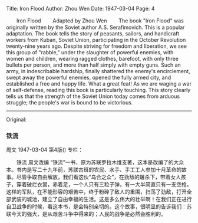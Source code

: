 Title: Iron Flood
Author: Zhou Wen
Date: 1947-03-04
Page: 4

　　Iron Flood
　　Adapted by Zhou Wen
　　The book "Iron Flood" was originally written by the Soviet author A.S. Serafimovich. This is a popular adaptation. The book tells the story of peasants, sailors, and handicraft workers from Kuban, Soviet Union, participating in the October Revolution twenty-nine years ago. Despite striving for freedom and liberation, we see this group of "rabble," under the slaughter of powerful enemies, with women and children, wearing ragged clothes, barefoot, with only three bullets per person, and more than half simply with empty guns. Such an army, in indescribable hardship, finally shattered the enemy's encirclement, swept away the powerful enemies, opened the fully armed city, and established a free and happy life. What a great feat! As we are waging a war of self-defense, reading this book is particularly touching. This story clearly tells us that the strength of the Soviet Union today comes from arduous struggle; the people's war is bound to be victorious.



<hr /> 

Original: 


### 铁流
周文
1947-03-04
第4版()
专栏：

　　铁流
    周文改编
    “铁流”一书，原为苏联罗拉木维支著，这本是改编了的大众本。书内是写二十九年前，苏联古班的农民、水手、手工工人参加十月革命的故事。尽管争取自由解放，我们看这伙“乌合之众”，在劲敌的屠杀下，带着女人孩子，穿着破烂衣裳，赤着足，一个人只有三粒子弹，有一大半简直只有一支空枪。这样的军队，在不能形容的艰苦中，终于粉碎了敌人的重围，扫荡了劲敌，打开全部武装的城池，建立了自由幸福的生活。这是多么伟大的壮举啊！在我们正在进行自卫战争的时候，看这本书，是会特别亲切的。这个故事，很明显的告诉我们：苏联今天的强大，是从艰苦斗争中得来的；人民的战争是必然会胜利的。
